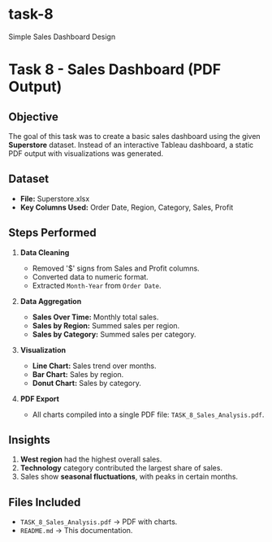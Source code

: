 # task-8
Simple Sales Dashboard Design


# Task 8 - Sales Dashboard (PDF Output)

## Objective
The goal of this task was to create a basic sales dashboard using the given **Superstore** dataset. 
Instead of an interactive Tableau dashboard, a static PDF output with visualizations was generated.

## Dataset
- **File:** Superstore.xlsx
- **Key Columns Used:** Order Date, Region, Category, Sales, Profit

## Steps Performed
1. **Data Cleaning**
   - Removed '$' signs from Sales and Profit columns.
   - Converted data to numeric format.
   - Extracted `Month-Year` from `Order Date`.

2. **Data Aggregation**
   - **Sales Over Time:** Monthly total sales.
   - **Sales by Region:** Summed sales per region.
   - **Sales by Category:** Summed sales per category.

3. **Visualization**
   - **Line Chart:** Sales trend over months.
   - **Bar Chart:** Sales by region.
   - **Donut Chart:** Sales by category.

4. **PDF Export**
   - All charts compiled into a single PDF file: `TASK_8_Sales_Analysis.pdf`.

## Insights
1. **West region** had the highest overall sales.
2. **Technology** category contributed the largest share of sales.
3. Sales show **seasonal fluctuations**, with peaks in certain months.

## Files Included
- `TASK_8_Sales_Analysis.pdf` → PDF with charts.
- `README.md` → This documentation.


